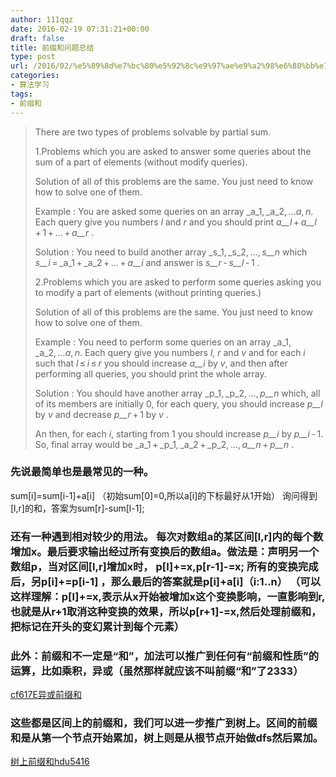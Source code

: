 ```yaml
---
author: 111qqz
date: 2016-02-19 07:31:21+00:00
draft: false
title: 前缀和问题总结
type: post
url: /2016/02/%e5%89%8d%e7%bc%80%e5%92%8c%e9%97%ae%e9%a2%98%e6%80%bb%e7%bb%93/
categories:
- 算法学习
tags:
- 前缀和
---
```


<blockquote>There are two types of problems solvable by partial sum.

1.Problems which you are asked to answer some queries about the sum of a part of elements (without modify queries).

Solution of all of this problems are the same. You just need to know how to solve one of them.

Example : You are asked some queries on an array _a_1, _a_2, ..._a_, _n_. Each query give you numbers _l_ and _r_ and you should print _a__l_ + _a__l_ + 1 + ... + _a__r_ .

Solution : You need to build another array _s_1, _s_2, ..., _s__n_ which _s__i_ = _a_1 + _a_2 + ... + _a__i_ and answer is _s__r_ - _s__l_ - 1 .

2.Problems which you are asked to perform some queries asking you to modify a part of elements (without printing queries.)

Solution of all of this problems are the same. You just need to know how to solve one of them.

Example : You need to perform some queries on an array _a_1, _a_2, ..._a_, _n_. Each query give you numbers _l_, _r_ and _v_ and for each _i_ such that _l_ ≤ _i_ ≤ _r_ you should increase _a__i_ by _v_, and then after performing all queries, you should print the whole array.

Solution : You should have another array _p_1, _p_2, ..., _p__n_ which, all of its members are initially 0, for each query, you should increase _p__l_ by _v_ and decrease _p__r_ + 1 by _v_ .

An then, for each _i_, starting from 1 you should increase _p__i_ by _p__i_ - 1. So, final array would be _a_1 + _p_1, _a_2 + _p_2, ..., _a__n_ + _p__n_ .</blockquote>





### 先说最简单也是最常见的一种。
sum[i]=sum[i-1]+a[i] （初始sum[0]=0,所以a[i]的下标最好从1开始）
询问得到[l,r]的和，答案为sum[r]-sum[l-1];




### 还有一种遇到相对较少的用法。 每次对数组a的某区间[l,r]内的每个数增加x。最后要求输出经过所有变换后的数组a。做法是：声明另一个数组p，当对区间[l,r]增加x时， p[l]+=x,p[r-1]-=x; 所有的变换完成后，另p[i]+=p[i-1] ，那么最后的答案就是p[i]+a[i]（i:1..n） （可以这样理解：p[l]+=x,表示从x开始被增加x这个变换影响，一直影响到r,也就是从r+1取消这种变换的效果，所以p[r+1]-=x,然后处理前缀和，把标记在开头的变幻累计到每个元素）




### 




### 此外：前缀和不一定是“和”，加法可以推广到任何有“前缀和性质”的运算，比如乘积，异或（虽然那样就应该不叫前缀“和”了2333）


 [cf617E异或前缀和](https://111qqz.com/wordpress/2016/02/cf617e/)


### 这些都是区间上的前缀和，我们可以进一步推广到树上。区间的前缀和是从第一个节点开始累加，树上则是从根节点开始做dfs然后累加。


[树上前缀和hdu5416](https://111qqz.com/wordpress/2016/02/hdu5416/)


